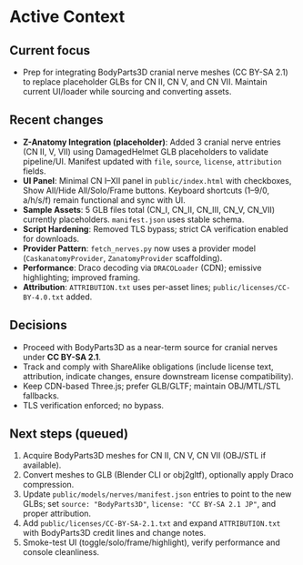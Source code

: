 # Active Context

## Current focus
- Prep for integrating BodyParts3D cranial nerve meshes (CC BY-SA 2.1) to replace placeholder GLBs for CN II, CN V, and CN VII. Maintain current UI/loader while sourcing and converting assets.

## Recent changes
- **Z-Anatomy Integration (placeholder)**: Added 3 cranial nerve entries (CN II, V, VII) using DamagedHelmet GLB placeholders to validate pipeline/UI. Manifest updated with `file`, `source`, `license`, `attribution` fields.
- **UI Panel**: Minimal CN I–XII panel in `public/index.html` with checkboxes, Show All/Hide All/Solo/Frame buttons. Keyboard shortcuts (1–9/0, a/h/s/f) remain functional and sync with UI.
- **Sample Assets**: 5 GLB files total (CN_I, CN_II, CN_III, CN_V, CN_VII) currently placeholders. `manifest.json` uses stable schema.
- **Script Hardening**: Removed TLS bypass; strict CA verification enabled for downloads.
- **Provider Pattern**: `fetch_nerves.py` now uses a provider model (`CaskanatomyProvider`, `ZanatomyProvider` scaffolding).
- **Performance**: Draco decoding via `DRACOLoader` (CDN); emissive highlighting; improved framing.
- **Attribution**: `ATTRIBUTION.txt` uses per-asset lines; `public/licenses/CC-BY-4.0.txt` added.

## Decisions
- Proceed with BodyParts3D as a near-term source for cranial nerves under **CC BY-SA 2.1**.
- Track and comply with ShareAlike obligations (include license text, attribution, indicate changes, ensure downstream license compatibility).
- Keep CDN-based Three.js; prefer GLB/GLTF; maintain OBJ/MTL/STL fallbacks.
- TLS verification enforced; no bypass.

## Next steps (queued)
1) Acquire BodyParts3D meshes for CN II, CN V, CN VII (OBJ/STL if available).
2) Convert meshes to GLB (Blender CLI or obj2gltf), optionally apply Draco compression.
3) Update `public/models/nerves/manifest.json` entries to point to the new GLBs; set `source: "BodyParts3D"`, `license: "CC BY-SA 2.1 JP"`, and proper attribution.
4) Add `public/licenses/CC-BY-SA-2.1.txt` and expand `ATTRIBUTION.txt` with BodyParts3D credit lines and change notes.
5) Smoke-test UI (toggle/solo/frame/highlight), verify performance and console cleanliness.
